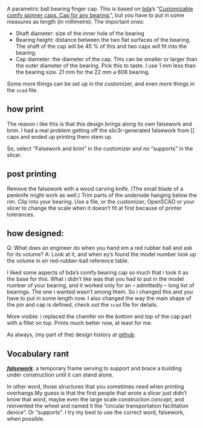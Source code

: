 A parametric ball bearing finger cap. This is based on [bda](https://www.thingiverse.com/bda/about)’s “[Customizable comfy spinner caps. Cap for any bearing.](https://www.thingiverse.com/thing:2319653)”, but you have to put in some measures as length (in millimetre). The important ones:

* Shaft diameter: size of the inner hole of the bearing
* Bearing height: distance between the two flat surfaces of the bearing. The shaft of the cap will be 45 % of this and two caps will fit into the bearing.
* Cap diameter: the diameter of the cap. This can be smaller or larger than the outer diameter of the bearing. Pick this to taste. I use 1 mm less than the bearing size. 21 mm for the 22 mm ⌀ 608 bearing.

Some more things can be set up in the customizer, and even more things in the `scad` file.

## how print

The reason i like this is that this design brings along its own falsework and brim. I had a real problem getting off the slic3r-generated falsework from [] caps and ended up printing them stem up.

So, select “Falsework and brim” in the customizer and *no* “supports” in the slicer.


## post printing

Remove the falsework with a wood carving knife. (The small blade of a penknife might work as well.) Trim parts of the underside hanging below the rim. Clip into your bearing. Use a file, or the customizer, OpenSCAD or your slicer to change the scale when it doesn’t fit at first because of printer tolerances.


## how designed:

Q: What does an engineer do when you hand em a red rubber ball and ask for its volume?
A: Look at it, and when ey’s found the model number look up the volume in eir red-rubber-ball reference table.

I liked some aspects of bda’s comfy bearing cap so much that i took it as the base for this. What i didn’t like was that you had to put in the model number of your bearing, and it worked only for an – admittedly – long list of bearings. The one i wanted wasn’t among them. So i changed this and you have to put in some length now. I also changed the way the main shape of the pin and cap is defined, check out the `scad` file for details.

More visible: i replaced the chamfer on the *bottom* and top of the cap part with a fillet on top. Prints much better now, at least for me.

As always, (my part of the) design history at [github](https://github.com/ospalh/3d-printing/tree/develop/bdas_bearing_caps).

## Vocabulary rant

***[falsework](https://en.wiktionary.org/wiki/falsework)***: a temporary frame serving to support and brace a building under construction until it can stand alone.

In other word, those structures that you sometimes need when printing overhangs.My guess is that the first people that wrote a slicer just didn’t know that word, maybe even the large scale construction *concept*, and reinvented the wheel and named it the “circular transportation facilitation device”. Or “supports”. I try my best to use the correct word, falsework, when possible.
